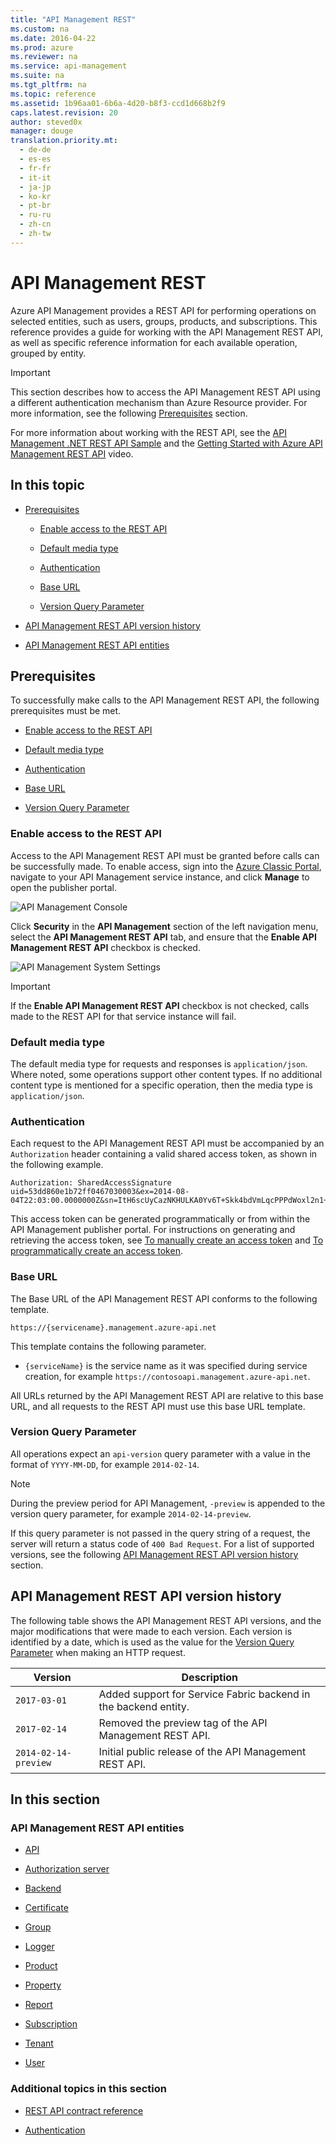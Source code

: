 ```yaml
---
title: "API Management REST"
ms.custom: na
ms.date: 2016-04-22
ms.prod: azure
ms.reviewer: na
ms.service: api-management
ms.suite: na
ms.tgt_pltfrm: na
ms.topic: reference
ms.assetid: 1b96aa01-6b6a-4d20-b8f3-ccd1d668b2f9
caps.latest.revision: 20
author: steved0x
manager: douge
translation.priority.mt: 
  - de-de
  - es-es
  - fr-fr
  - it-it
  - ja-jp
  - ko-kr
  - pt-br
  - ru-ru
  - zh-cn
  - zh-tw
---
```

# API Management REST
Azure API Management provides a REST API for performing operations on selected entities, such as users, groups, products, and subscriptions. This reference provides a guide for working with the API Management REST API, as well as specific reference information for each available operation, grouped by entity.  

>[!IMPORTANT]
>This section describes how to access the API Management REST API using a different authentication mechanism than Azure Resource provider. For more information, see the following [Prerequisites](#Prerequisites) section.
  
 For more information about working with the REST API, see the [API Management .NET REST API Sample](https://github.com/Azure/api-management-samples/tree/master/restApiDemo) and the [Getting Started with Azure API Management REST API](http://azure.microsoft.com/documentation/videos/getting-started-with-azure-api-management-rest-api/) video.  
  
## In this topic  
  
-   [Prerequisites](../ApiManagementREST/API-Management-REST.md#Prerequisites)  
  
    -   [Enable access to the REST API](../ApiManagementREST/API-Management-REST.md#EnableRESTAPI)  
  
    -   [Default media type](../ApiManagementREST/API-Management-REST.md#DefaultMediaType)  
  
    -   [Authentication](../ApiManagementREST/API-Management-REST.md#Authentication)  
  
    -   [Base URL](../ApiManagementREST/API-Management-REST.md#BaseURL)  
  
    -   [Version Query Parameter](../ApiManagementREST/API-Management-REST.md#VersionQueryParameter)  
  
-   [API Management REST API version history](../ApiManagementREST/API-Management-REST.md#VersionHistory)  
  
-   [API Management REST API entities](../ApiManagementREST/API-Management-REST.md#Entities)  
  
##  <a name="Prerequisites"></a> Prerequisites  
 To successfully make calls to the API Management REST API, the following prerequisites must be met.  
  
-   [Enable access to the REST API](../ApiManagementREST/API-Management-REST.md#EnableRESTAPI)  
  
-   [Default media type](../ApiManagementREST/API-Management-REST.md#DefaultMediaType)  
  
-   [Authentication](../ApiManagementREST/API-Management-REST.md#Authentication)  
  
-   [Base URL](../ApiManagementREST/API-Management-REST.md#BaseURL)  
  
-   [Version Query Parameter](../ApiManagementREST/API-Management-REST.md#VersionQueryParameter)  
  
###  <a name="EnableRESTAPI"></a> Enable access to the REST API  
 Access to the API Management REST API must be granted before calls can be successfully made. To enable access, sign into the [Azure Classic Portal](https://manage.windowsazure.com/), navigate to your API Management service instance, and click **Manage** to open the publisher portal.  
  
 ![API Management Console](../ApiManagementREST/media/APIManagementConsole.jpg "APIManagementConsole")  
  
 Click **Security** in the **API Management** section of the left navigation menu, select the **API Management REST API** tab, and ensure that the **Enable API Management REST API** checkbox is checked.  
  
 ![API Management System Settings](../ApiManagementREST/media/APIManagementSystemSettings.jpg "APIManagementSystemSettings")  
  
> [!IMPORTANT]
>  If the **Enable API Management REST API** checkbox is not checked, calls made to the REST API for that service instance will fail.  
  
###  <a name="DefaultMediaType"></a> Default media type  
 The default media type for requests and responses is `application/json`. Where noted, some operations support other content types. If no additional content type is mentioned for a specific operation, then the media type is `application/json`.  
  
###  <a name="Authentication"></a> Authentication  
 Each request to the API Management REST API must be accompanied by an `Authorization` header containing a valid shared access token, as shown in the following example.  
  
```  
Authorization: SharedAccessSignature uid=53dd860e1b72ff0467030003&ex=2014-08-04T22:03:00.0000000Z&sn=ItH6scUyCazNKHULKA0Yv6T+Skk4bdVmLqcPPPdWoxl2n1+rVbhKlplFrqjkoUFRr0og4wjeDz4yfThC82OjfQ==  
```  
  
 This access token can be generated programmatically or from within the API Management publisher portal. For instructions on generating and retrieving the access token, see [To manually create an access token](../ApiManagementREST/Azure-API-Management-REST-API-Authentication.md#ManuallyCreateToken) and [To programmatically create an access token](../ApiManagementREST/Azure-API-Management-REST-API-Authentication.md#ProgrammaticallyCreateToken).  
  
###  <a name="BaseURL"></a> Base URL  
 The Base URL of the API Management REST API conforms to the following template.  
  
 `https://{servicename}.management.azure-api.net`  
  
 This template contains the following parameter.  
  
-   `{serviceName}` is the service name as it was specified during service creation, for example `https://contosoapi.management.azure-api.net`.  
  
 All URLs returned by the API Management REST API are relative to this base URL, and all requests to the REST API must use this base URL template.  
  
###  <a name="VersionQueryParameter"></a> Version Query Parameter  
 All operations expect an `api-version` query parameter with a value in the format of `YYYY-MM-DD`, for example `2014-02-14`.  
  
> [!NOTE]
>  During the preview period for API Management, `-preview` is appended to the version query parameter, for example `2014-02-14-preview`.  
  
 If this query parameter is not passed in the query string of a request, the server will return a status code of `400 Bad Request`. For a list of supported versions, see the following [API Management REST API version history](../ApiManagementREST/API-Management-REST.md#VersionHistory) section.  
  
##  <a name="VersionHistory"></a> API Management REST API version history  
 The following table shows the API Management REST API versions, and the major modifications that were made to each version. Each version is identified by a date, which is used as the value for the [Version Query Parameter](../ApiManagementREST/API-Management-REST.md#VersionQueryParameter) when making an HTTP request.  
  
|Version|Description|  
|-------------|-----------------|  
|`2017-03-01`|Added support for Service Fabric backend in the backend entity.|  
|`2017-02-14`|Removed the preview tag of the API Management REST API.|  Ｉ
|`2014-02-14-preview`|Initial public release of the API Management REST API.| 
  
## In this section  
  
###  <a name="Entities"></a> API Management REST API entities  
  
-   [API](../ApiManagementREST/Azure-API-Management-REST-API-API-entity.md)  
  
-   [Authorization server](../ApiManagementREST/Azure-API-Management-REST-API-Authorization-Server-entity.md)  
  
-   [Backend](../ApiManagementREST/Azure-API-Management-REST-API-Backend-entity.md)  
  
-   [Certificate](../ApiManagementREST/Azure-API-Management-REST-API-Certificate-entity.md)  
  
-   [Group](../ApiManagementREST/Azure-API-Management-REST-API-Group-entity.md)  
  
-   [Logger](../ApiManagementREST/Azure-API-Management-REST-API-Logger-entity.md)  
  
-   [Product](../ApiManagementREST/Azure-API-Management-REST-API-Product-Entity.md)  
  
-   [Property](../ApiManagementREST/Azure-API-Management-REST-API-Property-Entity.md)  
  
-   [Report](../ApiManagementREST/Azure-API-Management-REST-API-Report-entity.md)  
  
-   [Subscription](../ApiManagementREST/Azure-API-Management-REST-API-Subscription-entity.md)  
  
-   [Tenant](../ApiManagementREST/Azure-API-Management-REST-API-Tenant-entity.md)  
  
-   [User](../ApiManagementREST/Azure-API-Management-REST-API-User-entity.md)  
  
### Additional topics in this section  
  
-   [REST API contract reference](../ApiManagementREST/Azure-API-Management-REST-API-contract-reference.md)  
  
-   [Authentication](../ApiManagementREST/Azure-API-Management-REST-API-Authentication.md)
